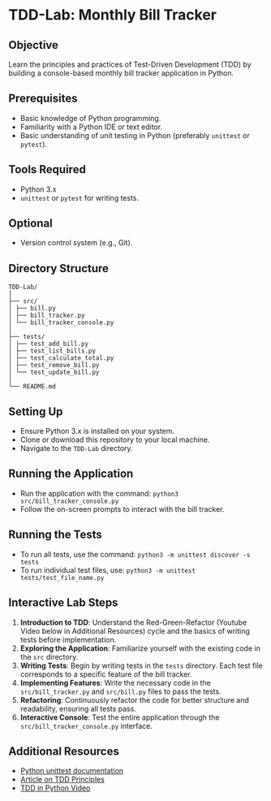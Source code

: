 # TDD-Lab: Monthly Bill Tracker

## Objective
Learn the principles and practices of Test-Driven Development (TDD) by building a console-based monthly bill tracker application in Python.

## Prerequisites
- Basic knowledge of Python programming.
- Familiarity with a Python IDE or text editor.
- Basic understanding of unit testing in Python (preferably `unittest` or `pytest`).

## Tools Required
- Python 3.x
- `unittest` or `pytest` for writing tests.

## Optional
- Version control system (e.g., Git).

## Directory Structure
```
TDD-Lab/
│
├── src/
│ ├── bill.py
│ ├── bill_tracker.py
│ └── bill_tracker_console.py
│
├── tests/
│ ├── test_add_bill.py
│ ├── test_list_bills.py
│ ├── test_calculate_total.py
│ ├── test_remove_bill.py
│ └── test_update_bill.py
│
└── README.md
```

## Setting Up
- Ensure Python 3.x is installed on your system.
- Clone or download this repository to your local machine.
- Navigate to the `TDD-Lab` directory.

## Running the Application
- Run the application with the command: `python3 src/bill_tracker_console.py`
- Follow the on-screen prompts to interact with the bill tracker.

## Running the Tests
- To run all tests, use the command: `python3 -m unittest discover -s tests`
- To run individual test files, use: `python3 -m unittest tests/test_file_name.py`

## Interactive Lab Steps
1. **Introduction to TDD**: Understand the Red-Green-Refactor (Youtube Video below in Additional Resources) cycle and the basics of writing tests before implementation.
2. **Exploring the Application**: Familiarize yourself with the existing code in the `src` directory.
3. **Writing Tests**: Begin by writing tests in the `tests` directory. Each test file corresponds to a specific feature of the bill tracker.
4. **Implementing Features**: Write the necessary code in the `src/bill_tracker.py` and `src/bill.py` files to pass the tests.
5. **Refactoring**: Continuously refactor the code for better structure and readability, ensuring all tests pass.
6. **Interactive Console**: Test the entire application through the `src/bill_tracker_console.py` interface.

## Additional Resources
- [Python unittest documentation](https://docs.python.org/3/library/unittest.html)
- [Article on TDD Principles](https://www.ibm.com/garage/method/practices/code/practice_test_driven_development/)
- [TDD in Python Video](https://www.youtube.com/watch?v=B1j6k2j2eJg)
